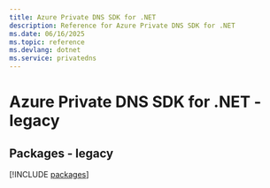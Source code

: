 ```yaml
---
title: Azure Private DNS SDK for .NET
description: Reference for Azure Private DNS SDK for .NET
ms.date: 06/16/2025
ms.topic: reference
ms.devlang: dotnet
ms.service: privatedns
---
```

# Azure Private DNS SDK for .NET - legacy
## Packages - legacy
[!INCLUDE [packages](private-dns-index.md)]